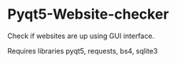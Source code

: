 # Pyqt5-Website-checker
Check if websites are up using GUI interface.

Requires libraries pyqt5, requests, bs4, sqlite3
